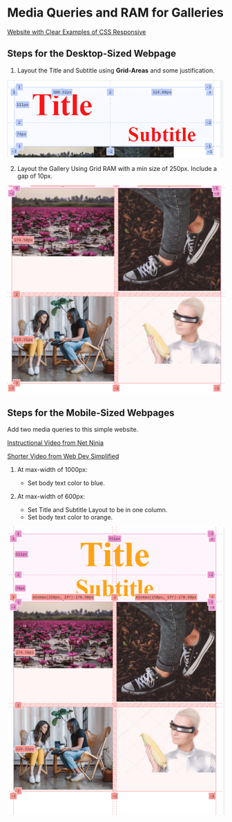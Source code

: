 # Media Queries and RAM for Galleries

[Website with Clear Examples of CSS Responsive](https://www.bitdegree.org/learn/responsive-media)

## Steps for the Desktop-Sized Webpage

1. Layout the Title and Subtitle using **Grid-Areas** and some justification.

![Title and Subtitle at Full size](assets/grid-area-title_sub.png)

2. Layout the Gallery Using Grid RAM with a min size of 250px. Include a gap of 10px.


![Gallery with RAM](assets/ram_gallery.png)

## Steps for the Mobile-Sized Webpages

Add two media queries to this simple website.

[Instructional Video from Net Ninja](https://www.youtube.com/watch?v=Xig7NsIE6DI)

[Shorter Video from Web Dev Simplified](https://youtu.be/yU7jJ3NbPdA?si=n-gvX0h7NXsH3JpU)

1. At max-width of 1000px:

   - Set body text color to blue.

2. At max-width of 600px:

   - Set Title and Subtitle Layout to be in one column.
   - Set body text color to orange.

![Title and Subtitle at Full size](assets/grid-area-title_sub_gallery_orange.png)
